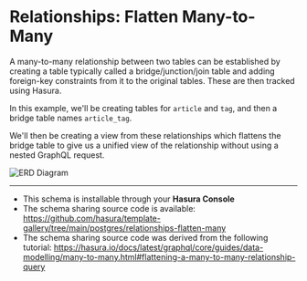 # Relationships: Flatten Many-to-Many

A many-to-many relationship between two tables can be established by creating a table typically called a bridge/junction/join table and adding foreign-key constraints from it to the original tables. These are then tracked using Hasura.

In this example, we'll be creating tables for `article` and `tag`, and then a bridge table names `article_tag`.

We'll then be creating a view from these relationships which flattens the bridge table to give us a unified view of the relationship without using a nested GraphQL request.

![ERD Diagram](https://hasura.github.io/template-gallery/postgres/relationships-flatten-many/diagram.png)

-----

- This schema is installable through your **Hasura Console**
- The schema sharing source code is available: https://github.com/hasura/template-gallery/tree/main/postgres/relationships-flatten-many
- The schema sharing source code was derived from the following tutorial: https://hasura.io/docs/latest/graphql/core/guides/data-modelling/many-to-many.html#flattening-a-many-to-many-relationship-query